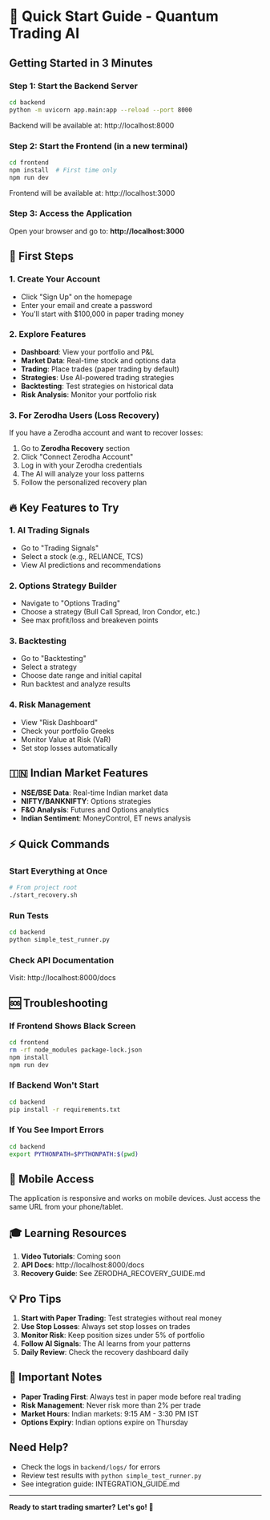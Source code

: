 # 🚀 Quick Start Guide - Quantum Trading AI

## Getting Started in 3 Minutes

### Step 1: Start the Backend Server
```bash
cd backend
python -m uvicorn app.main:app --reload --port 8000
```
Backend will be available at: http://localhost:8000

### Step 2: Start the Frontend (in a new terminal)
```bash
cd frontend
npm install  # First time only
npm run dev
```
Frontend will be available at: http://localhost:3000

### Step 3: Access the Application
Open your browser and go to: **http://localhost:3000**

## 🎯 First Steps

### 1. Create Your Account
- Click "Sign Up" on the homepage
- Enter your email and create a password
- You'll start with $100,000 in paper trading money

### 2. Explore Features
- **Dashboard**: View your portfolio and P&L
- **Market Data**: Real-time stock and options data
- **Trading**: Place trades (paper trading by default)
- **Strategies**: Use AI-powered trading strategies
- **Backtesting**: Test strategies on historical data
- **Risk Analysis**: Monitor your portfolio risk

### 3. For Zerodha Users (Loss Recovery)
If you have a Zerodha account and want to recover losses:

1. Go to **Zerodha Recovery** section
2. Click "Connect Zerodha Account"
3. Log in with your Zerodha credentials
4. The AI will analyze your loss patterns
5. Follow the personalized recovery plan

## 🔥 Key Features to Try

### 1. AI Trading Signals
- Go to "Trading Signals"
- Select a stock (e.g., RELIANCE, TCS)
- View AI predictions and recommendations

### 2. Options Strategy Builder
- Navigate to "Options Trading"
- Choose a strategy (Bull Call Spread, Iron Condor, etc.)
- See max profit/loss and breakeven points

### 3. Backtesting
- Go to "Backtesting"
- Select a strategy
- Choose date range and initial capital
- Run backtest and analyze results

### 4. Risk Management
- View "Risk Dashboard"
- Check your portfolio Greeks
- Monitor Value at Risk (VaR)
- Set stop losses automatically

## 🇮🇳 Indian Market Features

- **NSE/BSE Data**: Real-time Indian market data
- **NIFTY/BANKNIFTY**: Options strategies
- **F&O Analysis**: Futures and Options analytics
- **Indian Sentiment**: MoneyControl, ET news analysis

## ⚡ Quick Commands

### Start Everything at Once
```bash
# From project root
./start_recovery.sh
```

### Run Tests
```bash
cd backend
python simple_test_runner.py
```

### Check API Documentation
Visit: http://localhost:8000/docs

## 🆘 Troubleshooting

### If Frontend Shows Black Screen
```bash
cd frontend
rm -rf node_modules package-lock.json
npm install
npm run dev
```

### If Backend Won't Start
```bash
cd backend
pip install -r requirements.txt
```

### If You See Import Errors
```bash
cd backend
export PYTHONPATH=$PYTHONPATH:$(pwd)
```

## 📱 Mobile Access
The application is responsive and works on mobile devices. Just access the same URL from your phone/tablet.

## 🎓 Learning Resources

1. **Video Tutorials**: Coming soon
2. **API Docs**: http://localhost:8000/docs
3. **Recovery Guide**: See ZERODHA_RECOVERY_GUIDE.md

## 💡 Pro Tips

1. **Start with Paper Trading**: Test strategies without real money
2. **Use Stop Losses**: Always set stop losses on trades
3. **Monitor Risk**: Keep position sizes under 5% of portfolio
4. **Follow AI Signals**: The AI learns from your patterns
5. **Daily Review**: Check the recovery dashboard daily

## 🚨 Important Notes

- **Paper Trading First**: Always test in paper mode before real trading
- **Risk Management**: Never risk more than 2% per trade
- **Market Hours**: Indian markets: 9:15 AM - 3:30 PM IST
- **Options Expiry**: Indian options expire on Thursday

## Need Help?

- Check the logs in `backend/logs/` for errors
- Review test results with `python simple_test_runner.py`
- See integration guide: INTEGRATION_GUIDE.md

---

**Ready to start trading smarter? Let's go! 🚀**

